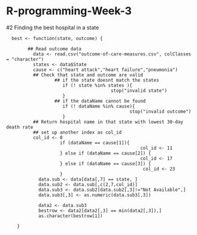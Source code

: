 # R-programming-Week-3


#2 Finding the best hospital in a state


      
      best <- function(state, outcome) {
  
            ## Read outcome data
              data <- read.csv("outcome-of-care-measures.csv", colClasses = "character")
              states <- data$State
              cause <- c("heart attack","heart failure","pneumonia")
              ## Check that state and outcome are valid
                      ## if the state doesnt match the states
                         if (! state %in% states ){
                                           stop("invalid state")
                         } 
                      ## if the dataName cannot be found  
                         if (! dataName %in% cause){
                                                  stop("invalid outcome")
                         } 
              ## Return hospital name in that state with lowest 30-day death rate
              ## set up another index as col_id
              col_id <- 0
                        if (dataName == cause[1]){
                                                      col_id <- 11
                        } else if (dataName == cause[2]) {
                                                      col_id <- 17
                        } else if (dataName == cause[3]) {
                                                       col_id <- 23
                        }
                data.sub <- data[data[,7] == state, ]
                data.sub2 <- data.sub[,c(2,7,col_id)]
                data.sub3 <- data.sub2[data.sub2[,3]!="Not Available",]
                data.sub3[,3] <- as.numeric(data.sub3[,3])

                data2 <- data.sub3
                bestrow <- data2[data2[,3] == min(data2[,3]),]
                as.character(bestrow[1])

        }
